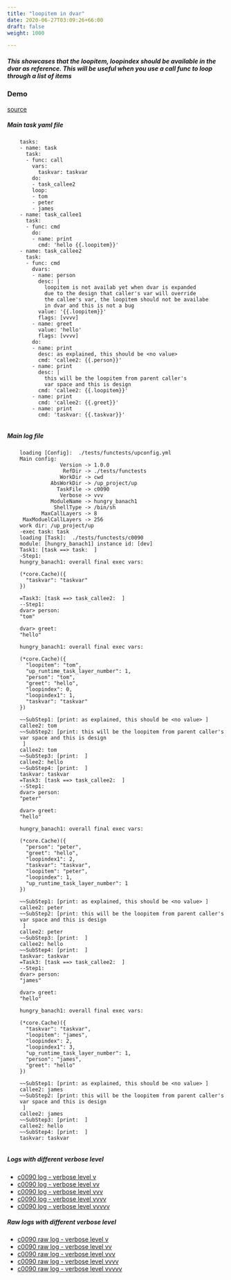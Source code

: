 ```yaml
---
title: "loopitem in dvar"
date: 2020-06-27T03:09:26+66:00
draft: false
weight: 1000

---
```


##### This showcases that the loopitem, loopindex should be available in the dvar as reference. This will be useful when you use a call func to loop through a list of items


### Demo








[source](https://github.com/upcmd/up/blob/master/tests/functests/c0090.yml)

##### Main task yaml file
```
    tasks:
    - name: task
      task:
      - func: call
        vars:
          taskvar: taskvar
        do:
        - task_callee2
        loop:
        - tom
        - peter
        - james
    - name: task_callee1
      task:
      - func: cmd
        do:
        - name: print
          cmd: 'hello {{.loopitem}}'
    - name: task_callee2
      task:
      - func: cmd
        dvars:
        - name: person
          desc: |
            loopitem is not availab yet when dvar is expanded
            due to the design that caller's var will override
            the callee's var, the loopitem should not be availabe
            in dvar and this is not a bug
          value: '{{.loopitem}}'
          flags: [vvvv]
        - name: greet
          value: 'hello'
          flags: [vvvv]
        do:
        - name: print
          desc: as explained, this should be <no value>
          cmd: 'callee2: {{.person}}'
        - name: print
          desc: |
            this will be the loopitem from parent caller's
            var space and this is design
          cmd: 'callee2: {{.loopitem}}'
        - name: print
          cmd: 'callee2: {{.greet}}'
        - name: print
          cmd: 'taskvar: {{.taskvar}}'
    
```
##### Main log file
```
    loading [Config]:  ./tests/functests/upconfig.yml
    Main config:
                 Version -> 1.0.0
                  RefDir -> ./tests/functests
                 WorkDir -> cwd
              AbsWorkDir -> /up_project/up
                TaskFile -> c0090
                 Verbose -> vvv
              ModuleName -> hungry_banach1
               ShellType -> /bin/sh
           MaxCallLayers -> 8
     MaxModuelCallLayers -> 256
    work dir: /up_project/up
    -exec task: task
    loading [Task]:  ./tests/functests/c0090
    module: [hungry_banach1] instance id: [dev]
    Task1: [task ==> task:  ]
    -Step1:
    hungry_banach1: overall final exec vars:
    
    (*core.Cache)({
      "taskvar": "taskvar"
    })
    
    =Task3: [task ==> task_callee2:  ]
    --Step1:
    dvar> person:
    "tom"
    
    dvar> greet:
    "hello"
    
    hungry_banach1: overall final exec vars:
    
    (*core.Cache)({
      "loopitem": "tom",
      "up_runtime_task_layer_number": 1,
      "person": "tom",
      "greet": "hello",
      "loopindex": 0,
      "loopindex1": 1,
      "taskvar": "taskvar"
    })
    
    ~~SubStep1: [print: as explained, this should be <no value> ]
    callee2: tom
    ~~SubStep2: [print: this will be the loopitem from parent caller's
    var space and this is design
     ]
    callee2: tom
    ~~SubStep3: [print:  ]
    callee2: hello
    ~~SubStep4: [print:  ]
    taskvar: taskvar
    =Task3: [task ==> task_callee2:  ]
    --Step1:
    dvar> person:
    "peter"
    
    dvar> greet:
    "hello"
    
    hungry_banach1: overall final exec vars:
    
    (*core.Cache)({
      "person": "peter",
      "greet": "hello",
      "loopindex1": 2,
      "taskvar": "taskvar",
      "loopitem": "peter",
      "loopindex": 1,
      "up_runtime_task_layer_number": 1
    })
    
    ~~SubStep1: [print: as explained, this should be <no value> ]
    callee2: peter
    ~~SubStep2: [print: this will be the loopitem from parent caller's
    var space and this is design
     ]
    callee2: peter
    ~~SubStep3: [print:  ]
    callee2: hello
    ~~SubStep4: [print:  ]
    taskvar: taskvar
    =Task3: [task ==> task_callee2:  ]
    --Step1:
    dvar> person:
    "james"
    
    dvar> greet:
    "hello"
    
    hungry_banach1: overall final exec vars:
    
    (*core.Cache)({
      "taskvar": "taskvar",
      "loopitem": "james",
      "loopindex": 2,
      "loopindex1": 3,
      "up_runtime_task_layer_number": 1,
      "person": "james",
      "greet": "hello"
    })
    
    ~~SubStep1: [print: as explained, this should be <no value> ]
    callee2: james
    ~~SubStep2: [print: this will be the loopitem from parent caller's
    var space and this is design
     ]
    callee2: james
    ~~SubStep3: [print:  ]
    callee2: hello
    ~~SubStep4: [print:  ]
    taskvar: taskvar
    
```


##### Logs with different verbose level
* [c0090 log - verbose level v](../../logs/c0090_v)
* [c0090 log - verbose level vv](../../logs/c0090_vv)
* [c0090 log - verbose level vvv](../../logs/c0090_vvvv)
* [c0090 log - verbose level vvvv](../../logs/c0090_vvvv)
* [c0090 log - verbose level vvvvv](../../logs/c0090_vvvvv)

##### Raw logs with different verbose level
* [c0090 raw log - verbose level v](../../reflogs/c0090_v.log)
* [c0090 raw log - verbose level vv](../../reflogs/c0090_vv.log)
* [c0090 raw log - verbose level vvv](../../reflogs/c0090_vvv.log)
* [c0090 raw log - verbose level vvvv](../../reflogs/c0090_vvvv.log)
* [c0090 raw log - verbose level vvvvv](../../reflogs/c0090_vvvvv.log)







